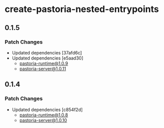 # create-pastoria-nested-entrypoints

## 0.1.5

### Patch Changes

- Updated dependencies [37afd6c]
- Updated dependencies [e5aad30]
  - pastoria-runtime@1.0.9
  - pastoria-server@1.0.11

## 0.1.4

### Patch Changes

- Updated dependencies [c854f2d]
  - pastoria-runtime@1.0.8
  - pastoria-server@1.0.10
